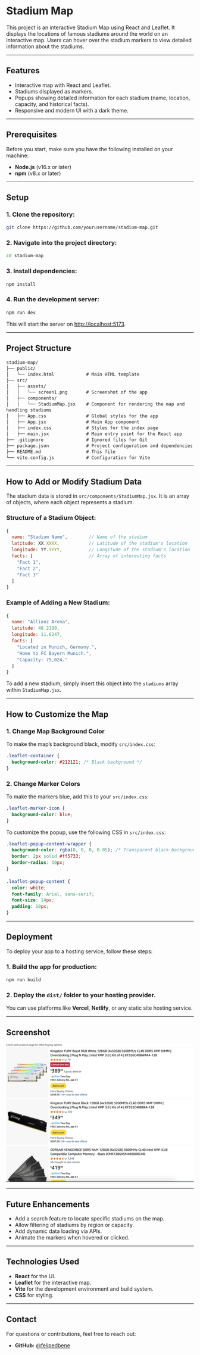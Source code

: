 
# Stadium Map

This project is an interactive Stadium Map using React and Leaflet. It displays the locations of famous stadiums around the world on an interactive map. Users can hover over the stadium markers to view detailed information about the stadiums.

---

## Features

- Interactive map with React and Leaflet.
- Stadiums displayed as markers.
- Popups showing detailed information for each stadium (name, location, capacity, and historical facts).
- Responsive and modern UI with a dark theme.

---

## Prerequisites

Before you start, make sure you have the following installed on your machine:

- **Node.js** (v16.x or later)
- **npm** (v8.x or later)

---

## Setup

### 1. Clone the repository:
```bash
git clone https://github.com/yourusername/stadium-map.git
```

### 2. Navigate into the project directory:
```bash
cd stadium-map
```

### 3. Install dependencies:
```bash
npm install
```

### 4. Run the development server:
```bash
npm run dev
```
This will start the server on [http://localhost:5173](http://localhost:5173).

---

## Project Structure

```
stadium-map/
├── public/
│   └── index.html            # Main HTML template
├── src/
│   ├── assets/
│   │   └── screen1.png       # Screenshot of the app
│   ├── components/
│   │   └── StadiumMap.jsx    # Component for rendering the map and handling stadiums
│   ├── App.css               # Global styles for the app
│   ├── App.jsx               # Main App component
│   ├── index.css             # Styles for the index page
│   ├── main.jsx              # Main entry point for the React app
├── .gitignore                # Ignored files for Git
├── package.json              # Project configuration and dependencies
├── README.md                 # This file
└── vite.config.js            # Configuration for Vite
```

---

## How to Add or Modify Stadium Data

The stadium data is stored in `src/components/StadiumMap.jsx`. It is an array of objects, where each object represents a stadium.

### Structure of a Stadium Object:
```javascript
{
  name: "Stadium Name",        // Name of the stadium
  latitude: XX.XXXX,           // Latitude of the stadium's location
  longitude: YY.YYYY,          // Longitude of the stadium's location
  facts: [                     // Array of interesting facts
    "Fact 1",
    "Fact 2",
    "Fact 3"
  ]
}
```

### Example of Adding a New Stadium:
```javascript
{
  name: "Allianz Arena",
  latitude: 48.2188,
  longitude: 11.6247,
  facts: [
    "Located in Munich, Germany.",
    "Home to FC Bayern Munich.",
    "Capacity: 75,024."
  ]
}
```

To add a new stadium, simply insert this object into the `stadiums` array within `StadiumMap.jsx`.

---

## How to Customize the Map

### 1. Change Map Background Color

To make the map’s background black, modify `src/index.css`:
```css
.leaflet-container {
  background-color: #212121; /* Black background */
}
```

### 2. Change Marker Colors

To make the markers blue, add this to your `src/index.css`:
```css
.leaflet-marker-icon {
  background-color: blue;
}
```

To customize the popup, use the following CSS in `src/index.css`:
```css
.leaflet-popup-content-wrapper {
  background-color: rgba(0, 0, 0, 0.85); /* Transparent black background */
  border: 2px solid #ff5733;
  border-radius: 10px;
}

.leaflet-popup-content {
  color: white;
  font-family: Arial, sans-serif;
  font-size: 14px;
  padding: 10px;
}
```

---

## Deployment

To deploy your app to a hosting service, follow these steps:

### 1. Build the app for production:
```bash
npm run build
```

### 2. Deploy the `dist/` folder to your hosting provider.

You can use platforms like **Vercel**, **Netlify**, or any static site hosting service.

---

## Screenshot

![Screenshot of Stadium Map](screen1.png)

---

## Future Enhancements

- Add a search feature to locate specific stadiums on the map.
- Allow filtering of stadiums by region or capacity.
- Add dynamic data loading via APIs.
- Animate the markers when hovered or clicked.

---

## Technologies Used

- **React** for the UI.
- **Leaflet** for the interactive map.
- **Vite** for the development environment and build system.
- **CSS** for styling.

---

## Contact

For questions or contributions, feel free to reach out:

- **GitHub:** [@felipedbene](https://github.com/felipedbene)
